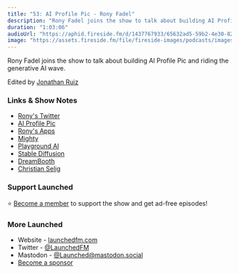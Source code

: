 ```yaml
---
title: "53: AI Profile Pic - Rony Fadel"
description: "Rony Fadel joins the show to talk about building AI Profile Pic and riding the generative AI wave."
duration: "1:03:06"
audioUrl: "https://aphid.fireside.fm/d/1437767933/65632ad5-59b2-4e30-82d1-13845dce07dd/d72b626d-5c0d-4564-97d8-60cc9e4743b4.mp3"
image: "https://assets.fireside.fm/file/fireside-images/podcasts/images/6/65632ad5-59b2-4e30-82d1-13845dce07dd/episodes/d/d72b626d-5c0d-4564-97d8-60cc9e4743b4/cover.jpg"
---
```


<p>Rony Fadel joins the show to talk about building AI Profile Pic and riding the generative AI wave.</p>

<p>Edited by <a href="https://mastodon.online/@refactoredd" rel="nofollow">Jonathan Ruiz</a></p>

<h3>Links &amp; Show Notes</h3>

<ul>
<li><a href="https://twitter.com/ronyfadel" rel="nofollow">Rony&#39;s Twitter</a></li>
<li><a href="https://aiprofilepic.app/" rel="nofollow">AI Profile Pic</a></li>
<li><a href="https://www.fadel.io/" rel="nofollow">Rony&#39;s Apps</a></li>
<li><a href="https://www.mightyapp.com/" rel="nofollow">Mighty</a></li>
<li><a href="https://playgroundai.com/" rel="nofollow">Playground AI</a></li>
<li><a href="https://en.wikipedia.org/wiki/Stable_Diffusion" rel="nofollow">Stable Diffusion</a></li>
<li><a href="https://dreambooth.github.io/" rel="nofollow">DreamBooth</a></li>
<li><a href="https://twitter.com/ChristianSelig" rel="nofollow">Christian Selig</a></li>
</ul>

<h3>Support Launched</h3>

<p>⭐️ <a href="http://membership.launchedfm.com/" rel="nofollow">Become a member</a> to support the show and get ad-free episodes!</p>

<h3>More Launched</h3>

<ul>
<li>Website - <a href="https://launchedfm.com" rel="nofollow">launchedfm.com</a></li>
<li>Twitter - <a href="https://twitter.com/launchedfm" rel="nofollow">@LaunchedFM</a></li>
<li>Mastodon - <a href="https://mastodon.social/@Launched" rel="nofollow">@Launched@mastodon.social</a></li>
<li><a href="https://launchedfm.com/sponsors" rel="nofollow">Become a sponsor</a></li>
</ul>
